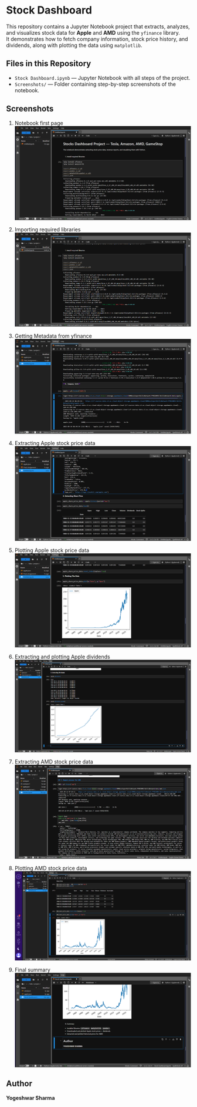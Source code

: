 # Stock Dashboard  

This repository contains a Jupyter Notebook project that extracts, analyzes, and visualizes stock data for **Apple** and **AMD** using the `yfinance` library.  
It demonstrates how to fetch company information, stock price history, and dividends, along with plotting the data using `matplotlib`.  


## Files in this Repository  

- `Stock Dashboard.ipynb` — Jupyter Notebook with all steps of the project.  
- `Screenshots/` — Folder containing step-by-step screenshots of the notebook.  


##  Screenshots  

1. Notebook first page  
   ![Notebook](STOCK%20DATA%20PROJECT/NOTEBOOK.png)  

2. Importing required libraries  
   ![Import Libraries](STOCK%20DATA%20PROJECT/Import%20Libraries.png)  

3. Getting Metadata from yfinance  
   ![Company Info](STOCK%20DATA%20PROJECT/Company%20Info.png)  

4. Extracting Apple stock price data  
   ![Stock Price](STOCK%20DATA%20PROJECT/Extract%20Stock%20Price.png)  

5. Plotting Apple stock price data  
   ![Apple Plot](STOCK%20DATA%20PROJECT/Plotting%20the%20Data.png)  

6. Extracting and plotting Apple dividends  
   ![Dividends](STOCK%20DATA%20PROJECT/Extracting%20the%20Divident.png)  

7. Extracting AMD stock price data  
   ![AMD Data](STOCK%20DATA%20PROJECT/Data%20for%20AMD.png)  

8. Plotting AMD stock price data  
   ![AMD Plot](STOCK%20DATA%20PROJECT/Plotting%20the%20Data%20for%20AMD.png)  

9. Final summary  
   ![Summary](STOCK%20DATA%20PROJECT/Summary.png)


##  Author
**Yogeshwar Sharma**
